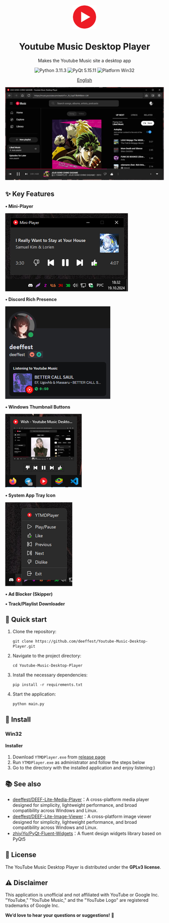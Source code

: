 <p align="center">
  <img width="15%" align="center" src="https://github.com/deeffest/Youtube-Music-Desktop-Player/raw/main/resources/icons/logo.png" alt="logo">
</p>
  <h1 align="center">
  Youtube Music Desktop Player
</h1>
<p align="center">
  Makes the Youtube Music site a desktop app
</p>

<p align="center">

  <a style="text-decoration:none">
    <img src="https://img.shields.io/badge/Python-3.11.3-blue.svg?color=00B16A" alt="Python 3.11.3"/>
  </a>

  <a style="text-decoration:none">
    <img src="https://img.shields.io/badge/PyQt-5.15.9-blue?color=00B16A" alt="PyQt 5.15.11"/>
  </a>

  <a style="text-decoration:none">
    <img src="https://img.shields.io/badge/Platform-Win32-blue?color=00B16A" alt="Platform Win32"/>
  </a>
</p>

<p align="center">
<a href="https://github.com/deeffest/Youtube-Music-Desktop-Player/blob/main/README.md">English</a>
</p>

![Main Window](https://github.com/deeffest/Youtube-Music-Desktop-Player/raw/main/resources/images/Screenshot_1.png)

## ✨ Key Features

<div style="text-align: left;">
  <p><strong>• Mini-Player</strong></p>
  <img src="https://github.com/deeffest/Youtube-Music-Desktop-Player/raw/main/resources/images/Screenshot_2.png" style="max-width: 100%; height: auto;">
  
  <p><strong>• Discord Rich Presence</strong></p>
  <img src="https://github.com/deeffest/Youtube-Music-Desktop-Player/raw/main/resources/images/Screenshot_3.png" style="max-width: 100%; height: auto;">
  
  <p><strong>• Windows Thumbnail Buttons</strong></p>
  <img src="https://github.com/deeffest/Youtube-Music-Desktop-Player/raw/main/resources/images/Screenshot_4.png" style="max-width: 100%; height: auto;">
  
  <p><strong>• System App Tray Icon</strong></p>
  <img src="https://github.com/deeffest/Youtube-Music-Desktop-Player/raw/main/resources/images/Screenshot_5.png" style="max-width: 100%; height: auto;">

  <p><strong>• Ad Blocker (Skipper)</strong></p>
  
  <p><strong>• Track/Playlist Downloader</strong></p>
</div>

## 🚀 Quick start
<ol>
    <li>
        Clone the repository:
        <pre><code>git clone https://github.com/deeffest/Youtube-Music-Desktop-Player.git</code></pre>
    </li>
    <li>
        Navigate to the project directory:
        <pre><code>cd Youtube-Music-Desktop-Player</code></pre>
    </li>
    <li>
        Install the necessary dependencies:
        <pre><code>pip install -r requirements.txt</code></pre>
    </li>
    <li>
        Start the application:
        <pre><code>python main.py</code></pre>
    </li>
</ol>

## 🔧 Install
### Win32
#### Installer
1. Download `YTMDPlayer.exe` from [release page](https://github.com/deeffest/Youtube-Music-Desktop-Player/releases)
2. Run `YTMDPlayer.exe` as administrator and follow the steps below
3. Go to the directory with the installed application and enjoy listening:)

## 📚 See also

- [deeffest/DEEF-Lite-Media-Player](https://github.com/deeffest/DEEF-Lite-Media-Player)：A cross-platform media player designed for simplicity, lightweight performance, and broad compatibility across Windows and Linux. 
- [deeffest/DEEF-Lite-Image-Viewer](https://github.com/deeffest/DEEF-Lite-Image-Viewer)：A cross-platform image viewer designed for simplicity, lightweight performance, and broad compatibility across Windows and Linux. 
- [zhiyiYo/PyQt-Fluent-Widgets](https://github.com/zhiyiYo/PyQt-Fluent-Widgets)：A fluent design widgets library based on PyQt5

## 📜 License
The YouTube Music Desktop Player is distributed under the **GPLv3 license**.

## ⚠️ Disclaimer
This application is unofficial and not affiliated with YouTube or Google Inc. "YouTube," "YouTube Music," and the "YouTube Logo" are registered trademarks of Google Inc.

**We’d love to hear your questions or suggestions!** 💬